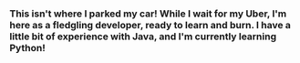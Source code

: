 ### This isn't where I parked my car! While I wait for my Uber, I'm here as a fledgling developer, ready to learn and burn. I have a little bit of experience with Java, and I'm currently learning Python!

<!--
**roartiz/roartiz** is a ✨ _special_ ✨ repository because its `README.md` (this file) appears on your GitHub profile.

Here are some ideas to get you started:

- 🔭 I’m currently working on ...
- 🌱 I’m currently learning ...
- 👯 I’m looking to collaborate on ...
- 🤔 I’m looking for help with ...
- 💬 Ask me about ...
- 📫 How to reach me: ...
- 😄 Pronouns: ...
- ⚡ Fun fact: ...
-->

